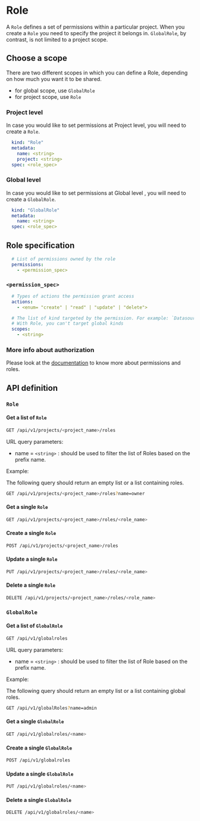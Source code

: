 # Role

A `Role` defines a set of permissions within a particular project. When you create a `Role` you need to specify the project it belongs in.
`GlobalRole`, by contrast, is not limited to a project scope.

## Choose a scope

There are two different scopes in which you can define a Role, depending on how much you want it to be shared.

- for global scope, use `GlobalRole`
- for project scope, use `Role`

### Project level

In case you would like to set permissions at Project level, you will need to create a `Role`.

```yaml
  kind: "Role"
  metadata:
    name: <string>
    project: <string>
  spec: <role_spec>
```

### Global level

In case you would like to set permissions at Global level , you will need to create a `GlobalRole`.

```yaml
  kind: "GlobalRole"
  metadata:
    name: <string>
  spec: <role_spec>
```

## Role specification

```yaml
  # List of permissions owned by the role
  permissions:
    - <permission_spec>
```

### `<permission_spec>`

```yaml
  # Types of actions the permission grant access
  actions:
    - <enum= "create" | "read" | "update" | "delete">

  # The list of kind targeted by the permission. For example: `Datasource`, `Dashboard`, ...
  # With Role, you can't target global kinds
  scopes:
    - <string>
```

### More info about authorization

Please look at the [documentation](../authorization.md) to know more about permissions and roles.


## API definition

### `Role`

#### Get a list of `Role`

```bash
GET /api/v1/projects/<project_name>/roles
```

URL query parameters:

- name = `<string>` : should be used to filter the list of Roles based on the prefix name.

Example:

The following query should return an empty list or a list containing roles.

```bash
GET /api/v1/projects/<project_name>/roles?name=owner
```

#### Get a single `Role`

```bash
GET /api/v1/projects/<project_name>/roles/<role_name>
```

#### Create a single `Role`

```bash
POST /api/v1/projects/<project_name>/roles
```

#### Update a single `Role`

```bash
PUT /api/v1/projects/<project_name>/roles/<role_name>
```

#### Delete a single `Role`

```bash
DELETE /api/v1/projects/<project_name>/roles/<role_name>
```

### `GlobalRole`

#### Get a list of `GlobalRole`

```bash
GET /api/v1/globalroles
```

URL query parameters:

- name = `<string>` : should be used to filter the list of Role based on the prefix name.

Example:

The following query should return an empty list or a list containing global roles.

```bash
GET /api/v1/globalRoles?name=admin
```

#### Get a single `GlobalRole`

```bash
GET /api/v1/globalroles/<name>
```

#### Create a single `GlobalRole`

```bash
POST /api/v1/globalroles
```

#### Update a single `GlobalRole`

```bash
PUT /api/v1/globalroles/<name>
```

#### Delete a single `GlobalRole`

```bash
DELETE /api/v1/globalroles/<name>
```
